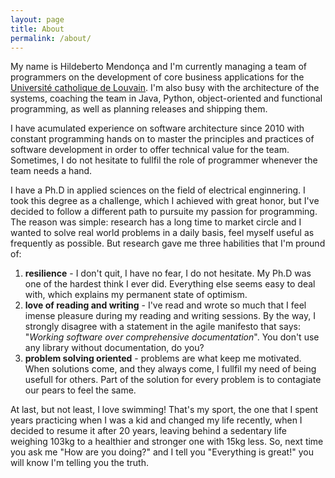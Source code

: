 ```yaml
---
layout: page
title: About
permalink: /about/
---
```


My name is Hildeberto Mendonça and I'm currently managing a team of programmers
on the development of core business applications for the [Université catholique
de Louvain](http://www.uclouvain.be). I'm also busy with the architecture of the
systems, coaching the team in Java, Python, object-oriented and functional
programming, as well as planning releases and shipping them.

I have acumulated experience on software architecture since 2010 with constant
programming hands on to master the principles and practices of software
development in order to offer technical value for the team. Sometimes, I do not
hesitate to fullfil the role of programmer whenever the team needs a hand.

I have a Ph.D in applied sciences on the field of electrical enginnering. I took
this degree as a challenge, which I achieved with great honor, but I've decided
to follow a different path to pursuite my passion for programming. The reason
was simple: research has a long time to market circle and I wanted to solve real
world problems in a daily basis, feel myself useful as frequently as possible.
But research gave me three habilities that I'm pround of:

1. **resilience** - I don't quit, I have no fear, I do not hesitate. My Ph.D was
   one of the hardest think I ever did. Everything else seems easy to deal with,
   which explains my permanent state of optimism.
2. **love of reading and writing** - I've read and wrote so much that I feel
   imense pleasure during my reading and writing sessions. By the way, I
   strongly disagree with a statement in the agile manifesto that says:
   "_Working software over comprehensive documentation_". You don't use any
   library without documentation, do you?
3. **problem solving oriented** - problems are what keep me motivated. When
   solutions come, and they always come, I fullfil my need of being usefull
   for others. Part of the solution for every problem is to contagiate our pears
   to feel the same.

At last, but not least, I love swimming! That's my sport, the one that I spent
years practicing when I was a kid and changed my life recently, when I decided
to resume it after 20 years, leaving behind a sedentary life weighing 103kg to a
healthier and stronger one with 15kg less. So, next time you ask me "How
are you doing?" and I tell you "Everything is great!" you will know I'm telling
you the truth.
